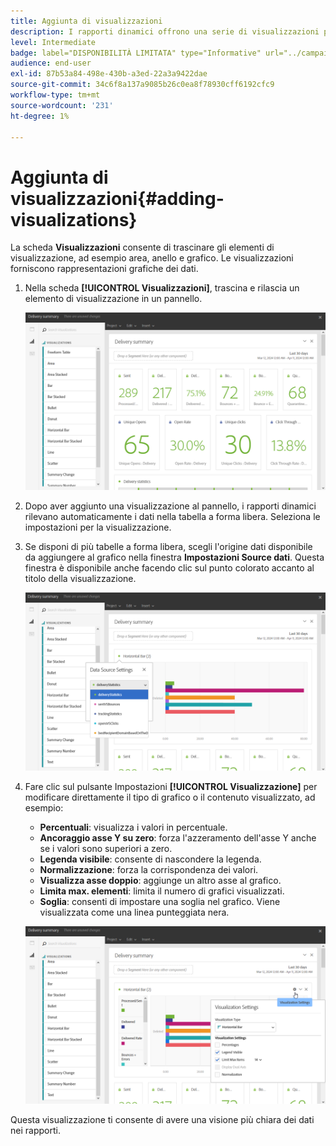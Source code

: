 ```yaml
---
title: Aggiunta di visualizzazioni
description: I rapporti dinamici offrono una serie di visualizzazioni per aggiungere una rappresentazione grafica al rapporto.
level: Intermediate
badge: label="DISPONIBILITÀ LIMITATA" type="Informative" url="../campaign-standard-migration-home.md" tooltip="Limitato agli utenti Campaign Standard migrati"
audience: end-user
exl-id: 87b53a84-498e-430b-a3ed-22a3a9422dae
source-git-commit: 34c6f8a137a9085b26c0ea8f78930cff6192cfc9
workflow-type: tm+mt
source-wordcount: '231'
ht-degree: 1%

---
```


# Aggiunta di visualizzazioni{#adding-visualizations}

La scheda **Visualizzazioni** consente di trascinare gli elementi di visualizzazione, ad esempio area, anello e grafico. Le visualizzazioni forniscono rappresentazioni grafiche dei dati.

1. Nella scheda **[!UICONTROL Visualizzazioni]**, trascina e rilascia un elemento di visualizzazione in un pannello.

   ![](assets/dynamic_report_visualization_1.png)

1. Dopo aver aggiunto una visualizzazione al pannello, i rapporti dinamici rilevano automaticamente i dati nella tabella a forma libera. Seleziona le impostazioni per la visualizzazione.
1. Se disponi di più tabelle a forma libera, scegli l&#39;origine dati disponibile da aggiungere al grafico nella finestra **Impostazioni Source dati**. Questa finestra è disponibile anche facendo clic sul punto colorato accanto al titolo della visualizzazione.

   ![](assets/dynamic_report_visualization_2.png)

1. Fare clic sul pulsante Impostazioni **[!UICONTROL Visualizzazione]** per modificare direttamente il tipo di grafico o il contenuto visualizzato, ad esempio:

   * **Percentuali**: visualizza i valori in percentuale.
   * **Ancoraggio asse Y su zero**: forza l&#39;azzeramento dell&#39;asse Y anche se i valori sono superiori a zero.
   * **Legenda visibile**: consente di nascondere la legenda.
   * **Normalizzazione**: forza la corrispondenza dei valori.
   * **Visualizza asse doppio**: aggiunge un altro asse al grafico.
   * **Limita max. elementi**: limita il numero di grafici visualizzati.
   * **Soglia**: consenti di impostare una soglia nel grafico. Viene visualizzata come una linea punteggiata nera.

   ![](assets/dynamic_report_visualization_3.png)

Questa visualizzazione ti consente di avere una visione più chiara dei dati nei rapporti.
